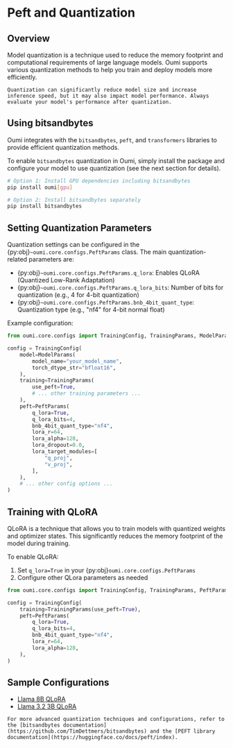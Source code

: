 # Peft and Quantization

## Overview

Model quantization is a technique used to reduce the memory footprint and computational requirements of large language models. Oumi supports various quantization methods to help you train and deploy models more efficiently.

```{note}
Quantization can significantly reduce model size and increase inference speed, but it may also impact model performance. Always evaluate your model's performance after quantization.
```

## Using bitsandbytes

Oumi integrates with the `bitsandbytes`, `peft`, and `transformers` libraries to provide efficient quantization methods.

To enable `bitsandbytes` quantization in Oumi, simply install the package and configure your model to use quantization (see the next section for details).

```bash
# Option 1: Install GPU dependencies including bitsandbytes
pip install oumi[gpu]

# Option 2: Install bitsandbytes separately
pip install bitsandbytes
```

## Setting Quantization Parameters

Quantization settings can be configured in the {py:obj}`~oumi.core.configs.PeftParams` class. The main quantization-related parameters are:

- {py:obj}`~oumi.core.configs.PeftParams.q_lora`: Enables QLoRA (Quantized Low-Rank Adaptation)
- {py:obj}`~oumi.core.configs.PeftParams.q_lora_bits`: Number of bits for quantization (e.g., 4 for 4-bit quantization)
- {py:obj}`~oumi.core.configs.PeftParams.bnb_4bit_quant_type`: Quantization type (e.g., "nf4" for 4-bit normal float)

Example configuration:

```python
from oumi.core.configs import TrainingConfig, TrainingParams, ModelParams, PeftParams

config = TrainingConfig(
    model=ModelParams(
        model_name="your_model_name",
        torch_dtype_str="bfloat16",
    ),
    training=TrainingParams(
        use_peft=True,
        # ... other training parameters ...
    ),
    peft=PeftParams(
        q_lora=True,
        q_lora_bits=4,
        bnb_4bit_quant_type="nf4",
        lora_r=64,
        lora_alpha=128,
        lora_dropout=0.0,
        lora_target_modules=[
            "q_proj",
            "v_proj",
        ],
    ),
    # ... other config options ...
)
```

## Training with QLoRA

QLoRA is a technique that allows you to train models with quantized weights and optimizer states. This significantly reduces the memory footprint of the model during training.

To enable QLoRA:

1. Set `q_lora=True` in your {py:obj}`oumi.core.configs.PeftParams`
2. Configure other QLora parameters as needed

```python
from oumi.core.configs import TrainingConfig, TrainingParams, PeftParams

config = TrainingConfig(
    training=TrainingParams(use_peft=True),
    peft=PeftParams(
        q_lora=True,
        q_lora_bits=4,
        bnb_4bit_quant_type="nf4",
        lora_r=64,
        lora_alpha=128,
    ),
)
```

## Sample Configurations

- [Llama 8B QLoRA](../../../configs/recipes/llama3_1/sft/8b_qlora/train.yaml)
- [Llama 3.2 3B QLoRA](../../../configs/recipes/llama3_2/sft/3b_qlora/train.yaml)

```{seealso}
For more advanced quantization techniques and configurations, refer to the [bitsandbytes documentation](https://github.com/TimDettmers/bitsandbytes) and the [PEFT library documentation](https://huggingface.co/docs/peft/index).
```
